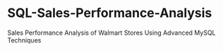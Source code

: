 # SQL-Sales-Performance-Analysis
Sales Performance Analysis of Walmart Stores Using Advanced MySQL Techniques
